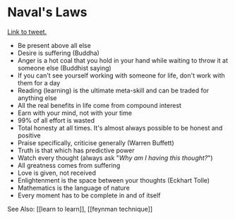 # Naval's Laws

[Link to tweet.](https://twitter.com/Vedanth/status/806217119050235904)

- Be present above all else
- Desire is suffering (Buddha)
- Anger is a hot coal that you hold in your hand while waiting to throw it at someone else (Buddhist saying)
- If you can't see yourself working with someone for life, don't work with them for a day
- Reading (learning) is the ultimate meta-skill and can be traded for anything else
- All the real benefits in life come from compound interest
- Earn with your mind, not with your time
- 99% of all effort is wasted
- Total honesty at all times. It's almost always possible to be honest and positive
- Praise specifically, criticise generally (Warren Buffett)
- Truth is that which has predictive power
- Watch every thought (always ask "*Why am I having this thought?*")
- All greatness comes from suffering
- Love is given, not received
- Enlightenment is the space between your thoughts (Eckhart Tolle)
- Mathematics is the language of nature
- Every moment has to be complete in and of itself

See Also: [[learn to learn]], [[feynman technique]]